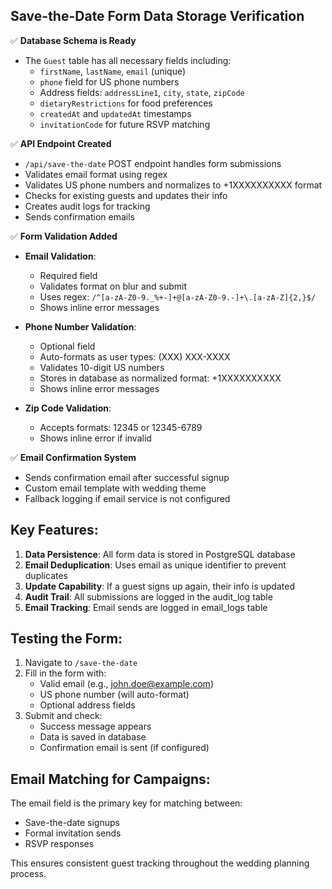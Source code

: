 ## Save-the-Date Form Data Storage Verification

✅ **Database Schema is Ready**
- The `Guest` table has all necessary fields including:
  - `firstName`, `lastName`, `email` (unique)
  - `phone` field for US phone numbers
  - Address fields: `addressLine1`, `city`, `state`, `zipCode`
  - `dietaryRestrictions` for food preferences
  - `createdAt` and `updatedAt` timestamps
  - `invitationCode` for future RSVP matching

✅ **API Endpoint Created**
- `/api/save-the-date` POST endpoint handles form submissions
- Validates email format using regex
- Validates US phone numbers and normalizes to +1XXXXXXXXXX format
- Checks for existing guests and updates their info
- Creates audit logs for tracking
- Sends confirmation emails

✅ **Form Validation Added**
- **Email Validation**: 
  - Required field
  - Validates format on blur and submit
  - Uses regex: `/^[a-zA-Z0-9._%+-]+@[a-zA-Z0-9.-]+\.[a-zA-Z]{2,}$/`
  - Shows inline error messages

- **Phone Number Validation**:
  - Optional field
  - Auto-formats as user types: (XXX) XXX-XXXX
  - Validates 10-digit US numbers
  - Stores in database as normalized format: +1XXXXXXXXXX
  - Shows inline error messages

- **Zip Code Validation**:
  - Accepts formats: 12345 or 12345-6789
  - Shows inline error if invalid

✅ **Email Confirmation System**
- Sends confirmation email after successful signup
- Custom email template with wedding theme
- Fallback logging if email service is not configured

## Key Features:

1. **Data Persistence**: All form data is stored in PostgreSQL database
2. **Email Deduplication**: Uses email as unique identifier to prevent duplicates
3. **Update Capability**: If a guest signs up again, their info is updated
4. **Audit Trail**: All submissions are logged in the audit_log table
5. **Email Tracking**: Email sends are logged in email_logs table

## Testing the Form:

1. Navigate to `/save-the-date`
2. Fill in the form with:
   - Valid email (e.g., john.doe@example.com)
   - US phone number (will auto-format)
   - Optional address fields
3. Submit and check:
   - Success message appears
   - Data is saved in database
   - Confirmation email is sent (if configured)

## Email Matching for Campaigns:

The email field is the primary key for matching between:
- Save-the-date signups
- Formal invitation sends
- RSVP responses

This ensures consistent guest tracking throughout the wedding planning process.
